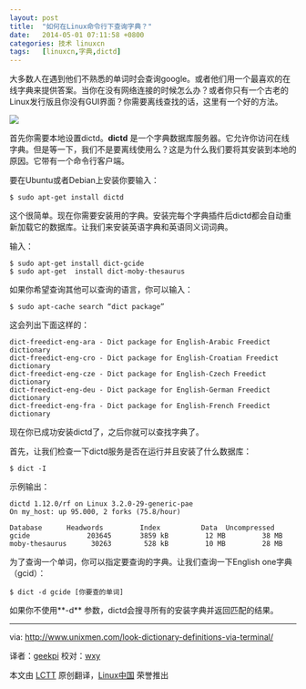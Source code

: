 ```yaml
---
layout: post
title:	"如何在Linux命令行下查询字典？"
date:	2014-05-01 07:11:58 +0800 
categories:	技术 linuxcn 
tags:	[linuxcn,字典,dictd]
---
```



大多数人在遇到他们不熟悉的单词时会查询google。或者他们用一个最喜欢的在线字典来提供答案。当你在没有网络连接的时候怎么办？或者你只有一个古老的Linux发行版且你没有GUI界面？你需要离线查找的话，这里有一个好的方法。


![](/Asserts/Images//attachment/album/201405/01/071200bka24aiyc61a77a1.png)


首先你需要本地设置dictd。**dictd** 是一个字典数据库服务器。它允许你访问在线字典。但是等一下，我们不是要离线使用么？这是为什么我们要将其安装到本地的原因。它带有一个命令行客户端。


要在Ubuntu或者Debian上安装你要输入：



```
$ sudo apt-get install dictd

```

这个很简单。现在你需要安装用的字典。安装完每个字典插件后dictd都会自动重新加载它的数据库。让我们来安装英语字典和英语同义词词典。


输入：



```
$ sudo apt-get install dict-gcide
$ sudo apt-get  install dict-moby-thesaurus

```

如果你希望查询其他可以查询的语言，你可以输入：



```
$ sudo apt-cache search “dict package”

```

这会列出下面这样的：



```
dict-freedict-eng-ara - Dict package for English-Arabic Freedict dictionary
dict-freedict-eng-cro - Dict package for English-Croatian Freedict dictionary
dict-freedict-eng-cze - Dict package for English-Czech Freedict dictionary
dict-freedict-eng-deu - Dict package for English-German Freedict dictionary
dict-freedict-eng-fra - Dict package for English-French Freedict dictionary

```

现在你已成功安装dictd了，之后你就可以查找字典了。


首先，让我们检查一下dictd服务是否在运行并且安装了什么数据库：



```
$ dict -I

```

示例输出：



```
dictd 1.12.0/rf on Linux 3.2.0-29-generic-pae
On my_host: up 95.000, 2 forks (75.8/hour)

Database      Headwords         Index          Data  Uncompressed
gcide              203645       3859 kB         12 MB         38 MB
moby-thesaurus      30263        528 kB         10 MB         28 MB

```

为了查询一个单词，你可以指定要查询的字典。让我们查询一下English one字典（gcid）：



```
$ dict -d gcide [你要查的单词]

```

如果你不使用**-d** 参数，dictd会搜寻所有的安装字典并返回匹配的结果。




---


via: <http://www.unixmen.com/look-dictionary-definitions-via-terminal/>


译者：[geekpi](https://github.com/geekpi) 校对：[wxy](https://github.com/wxy)


本文由 [LCTT](https://github.com/LCTT/TranslateProject) 原创翻译，[Linux中国](http://linux.cn/) 荣誉推出
